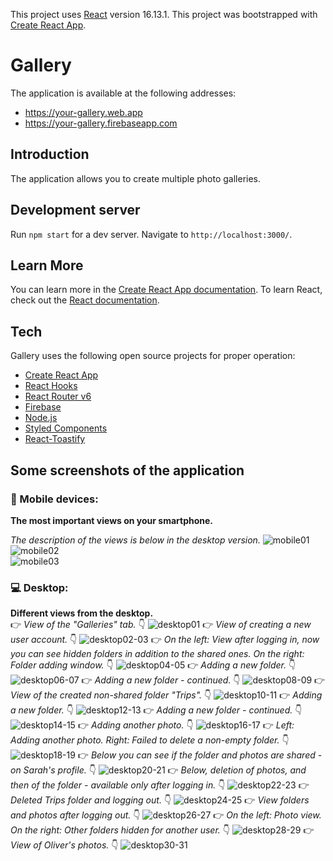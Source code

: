 This project uses [React](https://github.com/facebook/react) version 16.13.1.
This project was bootstrapped with [Create React App](https://github.com/facebook/create-react-app).
# Gallery
The application is available at the following addresses:
* https://your-gallery.web.app
* https://your-gallery.firebaseapp.com
## Introduction
The application allows you to create multiple photo galleries.
## Development server
Run `npm start` for a dev server. Navigate to `http://localhost:3000/`.
## Learn More
You can learn more in the [Create React App documentation](https://facebook.github.io/create-react-app/docs/getting-started).
To learn React, check out the [React documentation](https://reactjs.org/).
## Tech
Gallery uses the following open source projects for proper operation:
* [Create React App](https://create-react-app.dev/)
* [React Hooks](https://reactjs.org/docs/hooks-intro.html)
* [React Router v6](https://reacttraining.com/blog/react-router-v6-pre/)
* [Firebase](https://firebase.google.com/)
* [Node.js](https://nodejs.org/en/)
* [Styled Components](https://styled-components.com/)
* [React-Toastify](https://github.com/fkhadra/react-toastify)
## Some screenshots of the application
### :iphone: Mobile devices:
**The most important views on your smartphone.** 

*The description of the views is below in the desktop version.*
![mobile01](https://user-images.githubusercontent.com/5839775/93632550-c96ab380-f9ed-11ea-94a2-86d1ebd314fb.jpg)  
![mobile02](https://user-images.githubusercontent.com/5839775/93632648-f323da80-f9ed-11ea-99ad-bf2224189bbe.jpg)  
![mobile03](https://user-images.githubusercontent.com/5839775/93632666-fae37f00-f9ed-11ea-89e2-939a90ea88d8.jpg)

### :computer: Desktop: 
**Different views from the desktop.**  
:point_right: *View of the "Galleries" tab.* :point_down:
![desktop01](https://user-images.githubusercontent.com/5839775/93632755-29f9f080-f9ee-11ea-89db-e30c11b590a4.jpg)
:point_right: *View of creating a new user account.* :point_down:
![desktop02-03](https://user-images.githubusercontent.com/5839775/93632788-37af7600-f9ee-11ea-9a03-2bc1696a76dd.jpg)
:point_right: *On the left: View after logging in, now you can see hidden folders in addition to the shared ones. On the right: Folder adding window.* :point_down:
![desktop04-05](https://user-images.githubusercontent.com/5839775/93632794-38e0a300-f9ee-11ea-8c78-71d93484d3e0.jpg)
:point_right: *Adding a new folder.* :point_down:
![desktop06-07](https://user-images.githubusercontent.com/5839775/93632833-485fec00-f9ee-11ea-968b-338ad80c7a4c.jpg)
:point_right: *Adding a new folder - continued.* :point_down:
![desktop08-09](https://user-images.githubusercontent.com/5839775/93632841-4bf37300-f9ee-11ea-807d-dbcefbb41974.jpg)
:point_right: *View of the created non-shared folder "Trips".* :point_down:
![desktop10-11](https://user-images.githubusercontent.com/5839775/93632846-4e55cd00-f9ee-11ea-8589-7a95b93c28c3.jpg)
:point_right: *Adding a new folder.* :point_down:
![desktop12-13](https://user-images.githubusercontent.com/5839775/93632849-4eee6380-f9ee-11ea-9525-96715ab949ec.jpg)
:point_right: *Adding a new folder - continued.* :point_down:
![desktop14-15](https://user-images.githubusercontent.com/5839775/93632988-89f09700-f9ee-11ea-9fe2-b2d4903895d6.jpg)
:point_right: *Adding another photo.* :point_down:
![desktop16-17](https://user-images.githubusercontent.com/5839775/93632990-8a892d80-f9ee-11ea-9f70-a5bcf772baa0.jpg)
:point_right: *Left: Adding another photo. Right: Failed to delete a non-empty folder.* :point_down:
![desktop18-19](https://user-images.githubusercontent.com/5839775/93632991-8b21c400-f9ee-11ea-9623-5a6fda0a7347.jpg)
:point_right: *Below you can see if the folder and photos are shared - on Sarah's profile.* :point_down:
![desktop20-21](https://user-images.githubusercontent.com/5839775/93632993-8b21c400-f9ee-11ea-8edc-94efd9c2dcbc.jpg)
:point_right: *Below, deletion of photos, and then of the folder - available only after logging in.* :point_down:
![desktop22-23](https://user-images.githubusercontent.com/5839775/93632994-8bba5a80-f9ee-11ea-98b0-075952acd3e0.jpg)
:point_right: *Deleted Trips folder and logging out.* :point_down:
![desktop24-25](https://user-images.githubusercontent.com/5839775/93632995-8bba5a80-f9ee-11ea-9aaf-2b31c27929a6.jpg)
:point_right: *View folders and photos after logging out.* :point_down:
![desktop26-27](https://user-images.githubusercontent.com/5839775/93632997-8c52f100-f9ee-11ea-9de0-5758a14a7270.jpg)
:point_right: *On the left: Photo view. On the right: Other folders hidden for another user.* :point_down:
![desktop28-29](https://user-images.githubusercontent.com/5839775/93632999-8c52f100-f9ee-11ea-87c8-4b9bd0f38660.jpg)
:point_right: *View of Oliver's photos.* :point_down:
![desktop30-31](https://user-images.githubusercontent.com/5839775/93633001-8ceb8780-f9ee-11ea-8c7e-3c0f1ed9440e.jpg)